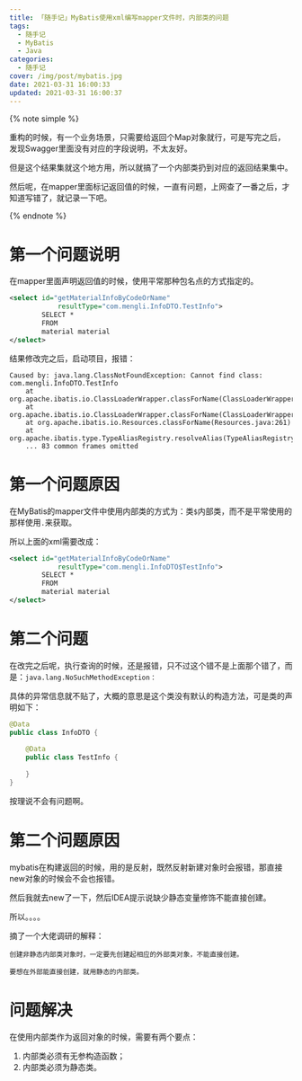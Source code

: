 ```yaml
---
title: 「随手记」MyBatis使用xml编写mapper文件时，内部类的问题
tags:
  - 随手记
  - MyBatis
  - Java
categories:
  - 随手记
cover: /img/post/mybatis.jpg
date: 2021-03-31 16:00:33
updated: 2021-03-31 16:00:37
---
```


{% note simple %}

重构的时候，有一个业务场景，只需要给返回个Map对象就行，可是写完之后，发现Swagger里面没有对应的字段说明，不太友好。

但是这个结果集就这个地方用，所以就搞了一个内部类扔到对应的返回结果集中。

然后呢，在mapper里面标记返回值的时候，一直有问题，上网查了一番之后，才知道写错了，就记录一下吧。

{% endnote %}

# 第一个问题说明

在mapper里面声明返回值的时候，使用平常那种包名点的方式指定的。

```xml
<select id="getMaterialInfoByCodeOrName"
            resultType="com.mengli.InfoDTO.TestInfo">
        SELECT * 
        FROM
        material material
</select>
```

结果修改完之后，启动项目，报错：

```properties
Caused by: java.lang.ClassNotFoundException: Cannot find class: com.mengli.InfoDTO.TestInfo
	at org.apache.ibatis.io.ClassLoaderWrapper.classForName(ClassLoaderWrapper.java:200)
	at org.apache.ibatis.io.ClassLoaderWrapper.classForName(ClassLoaderWrapper.java:89)
	at org.apache.ibatis.io.Resources.classForName(Resources.java:261)
	at org.apache.ibatis.type.TypeAliasRegistry.resolveAlias(TypeAliasRegistry.java:116)
	... 83 common frames omitted
```

# 第一个问题原因

在MyBatis的mapper文件中使用内部类的方式为：类`$`内部类，而不是平常使用的那样使用`.`来获取。

所以上面的xml需要改成：

```xml
<select id="getMaterialInfoByCodeOrName"
            resultType="com.mengli.InfoDTO$TestInfo">
        SELECT * 
        FROM
        material material
</select>
```

# 第二个问题

在改完之后呢，执行查询的时候，还是报错，只不过这个错不是上面那个错了，而是：`java.lang.NoSuchMethodException：`

具体的异常信息就不贴了，大概的意思是这个类没有默认的构造方法，可是类的声明如下：

```java
@Data
public class InfoDTO {
    
    @Data
    public class TestInfo {
        
    }
}
```

按理说不会有问题啊。

# 第二个问题原因

mybatis在构建返回的时候，用的是反射，既然反射新建对象时会报错，那直接new对象的时候会不会也报错。

然后我就去new了一下，然后IDEA提示说缺少静态变量修饰不能直接创建。

所以。。。。

摘了一个大佬调研的解释：

```properties
创建非静态内部类对象时，一定要先创建起相应的外部类对象，不能直接创建。

要想在外部能直接创建，就用静态的内部类。
```

# 问题解决

在使用内部类作为返回对象的时候，需要有两个要点：

1. 内部类必须有无参构造函数；
2. 内部类必须为静态类。
